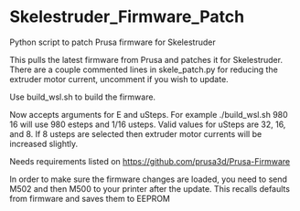 # Skelestruder_Firmware_Patch
Python script to patch Prusa firmware for Skelestruder

This pulls the latest firmware from Prusa and patches it for Skelestruder.  There are a couple commented lines in skele_patch.py for reducing the extruder motor current, uncomment if you wish to update.

Use build_wsl.sh to build the firmware.

Now accepts arguments for E and uSteps.  For example ./build_wsl.sh 980 16 will use 980 esteps and 1/16 usteps.  Valid values for uSteps are 32, 16, and 8.  If 8 usteps are selected then extruder motor currents will be increased slightly.

Needs requirements listed on https://github.com/prusa3d/Prusa-Firmware

In order to make sure the firmware changes are loaded, you need to send M502 and then M500 to your printer after the update.  This recalls defaults from firmware and saves them to EEPROM
